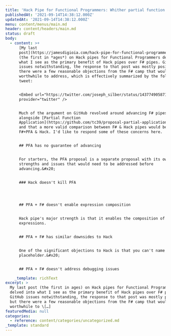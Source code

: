 ```yaml
---
title: 'Hack Pipe for Functional Programmers: Whither partial function application?'
publishedAt: '2021-09-14T14:38:12.000Z'
updatedAt: '2021-09-14T14:38:12.000Z'
menu: content/menus/main.md
header: content/headers/main.md
status: draft
body:
  - content: >+
      [My last
      post](https://jamesdigioia.com/hack-pipe-for-functional-programmers-how-i-learned-to-stop-worrying-and-love-the-placeholder/)
      (the first in *ages*) on Hack pipes for Functional Programmers delved into
      what I see as the primary benefit of Hack pipes over F# pipes. GitHub
      issues notwithstanding, the response to that post was mostly positive, but
      there were a few reasonable objections from the F# camp that would be
      worthwhile to address, which is effectively summarized by the following
      tweet:


      <Embed url="https://twitter.com/joseph_silber/status/1437749058718871554"
      provider="twitter" />


      Much of the argument on GitHub revolved around advancing F# pipes
      alongside [Partial Function
      Application](https://github.com/tc39/proposal-partial-application) (PFA),
      and that a more valid comparison between F# & Hack pipes would be between
      F#+PFA & Hack. I'd like to respond some of these concerns here.


      ## PFA has no guarantee of advancing


      For starters, the PFA proposal is a separate proposal with its own
      strengths and issues that would need to be addressed before
      advancing.&#x20;


      ### Hack doesn't kill PFA




      ## PFA + F# doesn't enable expression composition


      Hack pipe's major strength is that it enables the composition of
      expressions.


      ## PFA + F# has similar downsides to Hack


      One of the significant objections to Hack is that you can't name the
      placeholder.&#x20;


      ## PFA + F# doesn't address debugging issues

    _template: richText
excerpt: >
  My last post (the first in ages) on Hack pipes for Functional Programmers
  delved into what I see as the primary benefit of Hack pipes over F# pipes.
  GitHub issues notwithstanding, the response to that post was mostly positive,
  but there were a few reasonable objections from the F# camp that would be
  worthwhile to \[…]
featuredMedia: null
categories:
  - reference: content/categories/uncategorized.md
_template: standard
---
```



